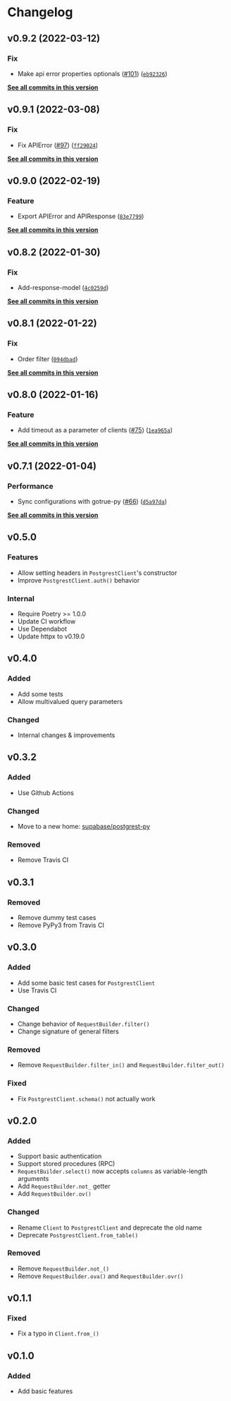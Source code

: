# Changelog

<!--next-version-placeholder-->

## v0.9.2 (2022-03-12)
### Fix
* Make api error properties optionals ([#101](https://github.com/supabase-community/postgrest-py/issues/101)) ([`eb92326`](https://github.com/supabase-community/postgrest-py/commit/eb92326db0088fbf2d96bb68b206160b03e63747))

**[See all commits in this version](https://github.com/supabase-community/postgrest-py/compare/v0.9.1...v0.9.2)**

## v0.9.1 (2022-03-08)
### Fix
* Fix APIError ([#97](https://github.com/supabase-community/postgrest-py/issues/97)) ([`ff29024`](https://github.com/supabase-community/postgrest-py/commit/ff290240cf9364902ffca19e854604d6a40770f9))

**[See all commits in this version](https://github.com/supabase-community/postgrest-py/compare/v0.9.0...v0.9.1)**

## v0.9.0 (2022-02-19)
### Feature
* Export APIError and APIResponse ([`83e7799`](https://github.com/supabase-community/postgrest-py/commit/83e77991101c8e8aec42552344b02ce8db6bd04a))

**[See all commits in this version](https://github.com/supabase-community/postgrest-py/compare/v0.8.2...v0.9.0)**

## v0.8.2 (2022-01-30)
### Fix
* Add-response-model ([`4c0259d`](https://github.com/supabase-community/postgrest-py/commit/4c0259d1658c07bf3e78fe03d98b304f7a6f0c7a))

**[See all commits in this version](https://github.com/supabase-community/postgrest-py/compare/v0.8.1...v0.8.2)**

## v0.8.1 (2022-01-22)
### Fix
* Order filter ([`094dbad`](https://github.com/supabase-community/postgrest-py/commit/094dbadb26bef4238536579ede71d46a4ef67899))

**[See all commits in this version](https://github.com/supabase-community/postgrest-py/compare/v0.8.0...v0.8.1)**

## v0.8.0 (2022-01-16)
### Feature
* Add timeout as a parameter of clients ([#75](https://github.com/supabase-community/postgrest-py/issues/75)) ([`1ea965a`](https://github.com/supabase-community/postgrest-py/commit/1ea965a6cb32dacb5f41cd1198f8a970a24731b6))

**[See all commits in this version](https://github.com/supabase-community/postgrest-py/compare/v0.7.1...v0.8.0)**

## v0.7.1 (2022-01-04)
### Performance
* Sync configurations with gotrue-py ([#66](https://github.com/supabase-community/postgrest-py/issues/66)) ([`d5a97da`](https://github.com/supabase-community/postgrest-py/commit/d5a97daad42a431b2d36f16e3969b38b9dded288))

**[See all commits in this version](https://github.com/supabase-community/postgrest-py/compare/v0.7.0...v0.7.1)**

## v0.5.0

### Features

* Allow setting headers in `PostgrestClient`'s constructor
* Improve `PostgrestClient.auth()` behavior

### Internal

* Require Poetry >= 1.0.0
* Update CI workflow
* Use Dependabot
* Update httpx to v0.19.0

## v0.4.0

### Added

* Add some tests
* Allow multivalued query parameters

### Changed

* Internal changes & improvements

## v0.3.2

### Added

* Use Github Actions

### Changed

* Move to a new home: [supabase/postgrest-py](https://github.com/supabase/postgrest-py)

### Removed

* Remove Travis CI

## v0.3.1

### Removed

* Remove dummy test cases
* Remove PyPy3 from Travis CI

## v0.3.0

### Added

* Add some basic test cases for `PostgrestClient`
* Use Travis CI

### Changed

* Change behavior of `RequestBuilder.filter()`
* Change signature of general filters

### Removed

* Remove `RequestBuilder.filter_in()` and `RequestBuilder.filter_out()`

### Fixed

* Fix `PostgrestClient.schema()` not actually work

## v0.2.0

### Added

* Support basic authentication
* Support stored procedures (RPC)
* `RequestBuilder.select()` now accepts `columns` as variable-length arguments
* Add `RequestBuilder.not_` getter
* Add `RequestBuilder.ov()`

### Changed

* Rename `Client` to `PostgrestClient` and deprecate the old name
* Deprecate `PostgrestClient.from_table()`

### Removed

* Remove `RequestBuilder.not_()`
* Remove `RequestBuilder.ova()` and `RequestBuilder.ovr()`

## v0.1.1

### Fixed

* Fix a typo in `Client.from_()`

## v0.1.0

### Added

* Add basic features
